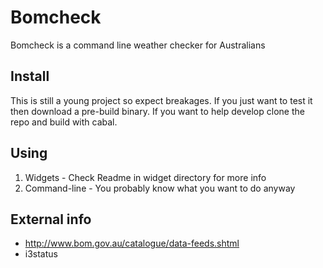 Bomcheck
========

Bomcheck is a command line weather checker for Australians

Install
-------

This is still a young project so expect breakages. If you just want to test it then download a pre-build binary. If you want to help develop clone the repo and build with cabal.

Using
-----

1. Widgets - Check Readme in widget directory for more info
2. Command-line - You probably know what you want to do anyway

External info
-------------

* http://www.bom.gov.au/catalogue/data-feeds.shtml
* i3status
